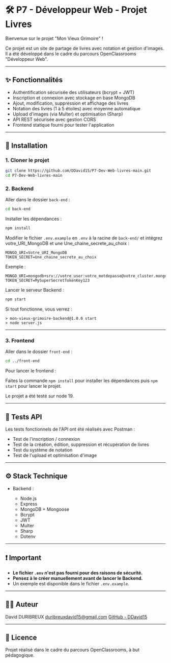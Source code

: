 # 🛠️ P7 - Développeur Web - Projet Livres

Bienvenue sur le projet "Mon Vieux Grimoire" !

Ce projet est un site de partage de livres avec notation et gestion d'images.
Il a été développé dans le cadre du parcours OpenClassrooms "Développeur Web".

---

## ✨ Fonctionnalités

* Authentification sécurisée des utilisateurs (bcrypt + JWT)
* Inscription et connexion avec stockage en base MongoDB
* Ajout, modification, suppression et affichage des livres
* Notation des livres (1 à 5 étoiles) avec moyenne automatique
* Upload d'images (via Multer) et optimisation (Sharp)
* API REST sécurisée avec gestion CORS
* Frontend statique fourni pour tester l'application

---

## 📂 Installation

### 1. Cloner le projet

```bash
git clone https://github.com/DDavid15/P7-Dev-Web-livres-main.git
cd P7-Dev-Web-livres-main
```

### 2. Backend

Aller dans le dossier `back-end` :

```bash
cd back-end
```

Installer les dépendances :

```bash
npm install
```

Modifier le fichier `.env.example` en `.env` à la racine de `back-end/` et intégrez votre_URI_MongoDB et une Une_chaine_secrete_au_choix :

```
MONGO_URI=Votre_URI_MongoDB
TOKEN_SECRET=Une_chaine_secrete_au_choix
```

Exemple :

```
MONGO_URI=mongodb+srv://votre_user:votre_motdepasse@votre_cluster.mongodb.net/votre_db
TOKEN_SECRET=MySuperSecretTokenKey123
```

Lancer le serveur Backend :

```bash
npm start
```

Si tout fonctionne, vous verrez :

```
> mon-vieux-grimoire-backend@1.0.0 start
> node server.js
```

---

### 3. Frontend

Aller dans le dossier `front-end` :

```bash
cd ../front-end
```

Pour lancer le frontend :

Faites la commande `npm install` pour installer les dépendances puis `npm start` pour lancer le projet. 

Le projet a été testé sur node 19. 

---

## 🧪 Tests API

Les tests fonctionnels de l'API ont été réalisés avec Postman :

* Test de l'inscription / connexion
* Test de la création, édition, suppression et récupération de livres
* Test du système de notation
* Test de l'upload et optimisation d'image

---

## ⚙️ Stack Technique

* Backend :

  * Node.js
  * Express
  * MongoDB + Mongoose
  * Bcrypt
  * JWT
  * Multer
  * Sharp
  * Dotenv

---

## ❗ Important

* **Le fichier `.env` n'est pas fourni pour des raisons de sécurité.**
* **Pensez à le créer manuellement avant de lancer le Backend.**
* Un exemple est disponible dans le fichier `.env.example`.

---

## 👨‍💻 Auteur

David DURIBREUX
[duribreuxdavid15@gmail.com](mailto:duribreuxdavid15@gmail.com)
[GitHub - DDavid15](https://github.com/DDavid15)

---

## 📜 Licence

Projet réalisé dans le cadre du parcours OpenClassrooms, à but pédagogique.
